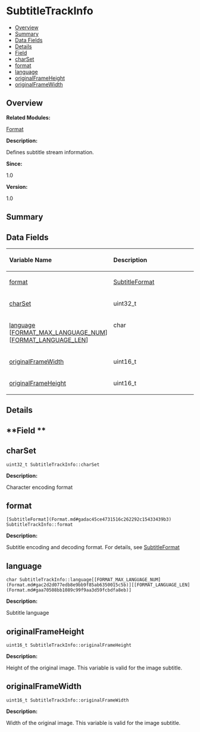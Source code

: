 # SubtitleTrackInfo<a name="ZH-CN_TOPIC_0000001055678132"></a>

-   [Overview](#section860295795165636)
-   [Summary](#section1449578668165636)
-   [Data Fields](#pub-attribs)
-   [Details](#section107940712165636)
-   [Field](#section1828222786165636)
-   [charSet](#a71f5455adc1defa10b4f292dede95f58)
-   [format](#a8f0db970e60f19d5deb18fbbdbc7ea28)
-   [language](#abb57b361b445696d272cf8bb54cb12d0)
-   [originalFrameHeight](#a70c3d91bb8b6d8e79a22fe0206130a2f)
-   [originalFrameWidth](#a7d5cefc1e9f402657c2f9c2950688472)

## **Overview**<a name="section860295795165636"></a>

**Related Modules:**

[Format](Format.md)

**Description:**

Defines subtitle stream information. 

**Since:**

1.0

**Version:**

1.0

## **Summary**<a name="section1449578668165636"></a>

## Data Fields<a name="pub-attribs"></a>

<a name="table595094308165636"></a>
<table><thead align="left"><tr id="row1595881816165636"><th class="cellrowborder" valign="top" width="50%" id="mcps1.1.3.1.1"><p id="p834095310165636"><a name="p834095310165636"></a><a name="p834095310165636"></a>Variable Name</p>
</th>
<th class="cellrowborder" valign="top" width="50%" id="mcps1.1.3.1.2"><p id="p1069788195165636"><a name="p1069788195165636"></a><a name="p1069788195165636"></a>Description</p>
</th>
</tr>
</thead>
<tbody><tr id="row196668182165636"><td class="cellrowborder" valign="top" width="50%" headers="mcps1.1.3.1.1 "><p id="p1450171382165636"><a name="p1450171382165636"></a><a name="p1450171382165636"></a><a href="SubtitleTrackInfo.md#a8f0db970e60f19d5deb18fbbdbc7ea28">format</a></p>
</td>
<td class="cellrowborder" valign="top" width="50%" headers="mcps1.1.3.1.2 "><p id="p1523667424165636"><a name="p1523667424165636"></a><a name="p1523667424165636"></a><a href="Format.md#gadac45ce4731516c262292c15433439b3">SubtitleFormat</a> </p>
</td>
</tr>
<tr id="row495363172165636"><td class="cellrowborder" valign="top" width="50%" headers="mcps1.1.3.1.1 "><p id="p1196671282165636"><a name="p1196671282165636"></a><a name="p1196671282165636"></a><a href="SubtitleTrackInfo.md#a71f5455adc1defa10b4f292dede95f58">charSet</a></p>
</td>
<td class="cellrowborder" valign="top" width="50%" headers="mcps1.1.3.1.2 "><p id="p361901637165636"><a name="p361901637165636"></a><a name="p361901637165636"></a>uint32_t </p>
</td>
</tr>
<tr id="row1411285524165636"><td class="cellrowborder" valign="top" width="50%" headers="mcps1.1.3.1.1 "><p id="p365659353165636"><a name="p365659353165636"></a><a name="p365659353165636"></a><a href="SubtitleTrackInfo.md#abb57b361b445696d272cf8bb54cb12d0">language</a> [<a href="Format.md#gac2d2d077edb8e9bb9f85ab6350015c5b">FORMAT_MAX_LANGUAGE_NUM</a>][<a href="Format.md#gaa70508bb1089c99f9aa3d59fcbdfa8eb">FORMAT_LANGUAGE_LEN</a>]</p>
</td>
<td class="cellrowborder" valign="top" width="50%" headers="mcps1.1.3.1.2 "><p id="p1359810914165636"><a name="p1359810914165636"></a><a name="p1359810914165636"></a>char </p>
</td>
</tr>
<tr id="row1335737493165636"><td class="cellrowborder" valign="top" width="50%" headers="mcps1.1.3.1.1 "><p id="p254535958165636"><a name="p254535958165636"></a><a name="p254535958165636"></a><a href="SubtitleTrackInfo.md#a7d5cefc1e9f402657c2f9c2950688472">originalFrameWidth</a></p>
</td>
<td class="cellrowborder" valign="top" width="50%" headers="mcps1.1.3.1.2 "><p id="p638529911165636"><a name="p638529911165636"></a><a name="p638529911165636"></a>uint16_t </p>
</td>
</tr>
<tr id="row1602257229165636"><td class="cellrowborder" valign="top" width="50%" headers="mcps1.1.3.1.1 "><p id="p383676513165636"><a name="p383676513165636"></a><a name="p383676513165636"></a><a href="SubtitleTrackInfo.md#a70c3d91bb8b6d8e79a22fe0206130a2f">originalFrameHeight</a></p>
</td>
<td class="cellrowborder" valign="top" width="50%" headers="mcps1.1.3.1.2 "><p id="p1459178614165636"><a name="p1459178614165636"></a><a name="p1459178614165636"></a>uint16_t </p>
</td>
</tr>
</tbody>
</table>

## **Details**<a name="section107940712165636"></a>

## **Field **<a name="section1828222786165636"></a>

## charSet<a name="a71f5455adc1defa10b4f292dede95f58"></a>

```
uint32_t SubtitleTrackInfo::charSet
```

 **Description:**

Character encoding format 

## format<a name="a8f0db970e60f19d5deb18fbbdbc7ea28"></a>

```
[SubtitleFormat](Format.md#gadac45ce4731516c262292c15433439b3) SubtitleTrackInfo::format
```

 **Description:**

Subtitle encoding and decoding format. For details, see  [SubtitleFormat](Format.md#gadac45ce4731516c262292c15433439b3) 

## language<a name="abb57b361b445696d272cf8bb54cb12d0"></a>

```
char SubtitleTrackInfo::language[[FORMAT_MAX_LANGUAGE_NUM](Format.md#gac2d2d077edb8e9bb9f85ab6350015c5b)][[FORMAT_LANGUAGE_LEN](Format.md#gaa70508bb1089c99f9aa3d59fcbdfa8eb)]
```

 **Description:**

Subtitle language 

## originalFrameHeight<a name="a70c3d91bb8b6d8e79a22fe0206130a2f"></a>

```
uint16_t SubtitleTrackInfo::originalFrameHeight
```

 **Description:**

Height of the original image. This variable is valid for the image subtitle. 

## originalFrameWidth<a name="a7d5cefc1e9f402657c2f9c2950688472"></a>

```
uint16_t SubtitleTrackInfo::originalFrameWidth
```

 **Description:**

Width of the original image. This variable is valid for the image subtitle. 

